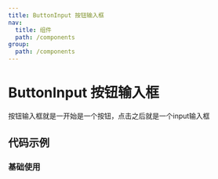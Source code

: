 ```yaml
---
title: ButtonInput 按钮输入框
nav:
  title: 组件
  path: /components
group:
  path: /components
---
```


# ButtonInput 按钮输入框
按钮输入框就是一开始是一个按钮，点击之后就是一个input输入框

## 代码示例

### 基础使用
<code src="./demos/index.tsx" />
